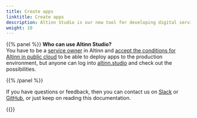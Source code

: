 ```yaml
---
title: Create apps
linktitle: Create apps
description: Altinn Studio is our new tool for developing digital services aka apps. These can be anything from simple forms to very advanced applications.
weight: 10
---
```



{{% panel %}}
**Who can use Altinn Studio?**  
You have to be a [service owner](https://www.altinndigital.no/kom-i-gang/) in Altinn and
[accept the conditions for Altinn in public cloud](https://digdir.apps.altinn.no/digdir/godkjenn-bruksvilkaar/) to be able to deploy apps to the production environment,
but anyone can log into [altinn.studio](https://altinn.studio) and check out the possibilities.

{{% /panel %}}

If you have questions or feedback, then you can contact us on [Slack](https://altinnstudio.slack.com)
or [GitHub](https://github.com/Altinn/altinn-studio/issues/new/choose), or just keep on reading this documentation.


{{<children />}}
